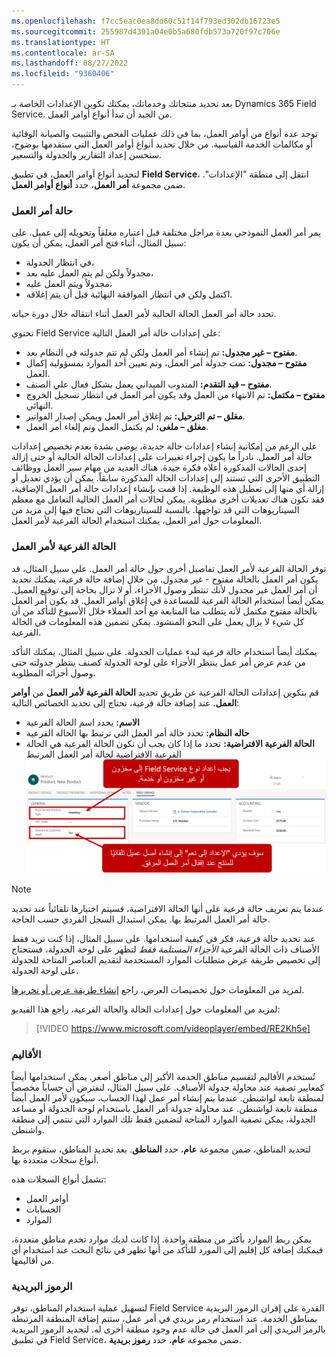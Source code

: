 ```yaml
---
ms.openlocfilehash: f7cc5eac0ea8dd60c51f14f793ed302db16723e5
ms.sourcegitcommit: 255987d4391a04e0b5a680fdb573a720f97c706e
ms.translationtype: HT
ms.contentlocale: ar-SA
ms.lasthandoff: 08/27/2022
ms.locfileid: "9360406"
---
```

بعد تحديد منتجاتك وخدماتك، يمكنك تكوين الإعدادات الخاصة بـ Dynamics 365 Field Service. من الجيد أن تبدأ أنواع أوامر العمل. 

توجد عدة أنواع من أوامر العمل، بما في ذلك عمليات الفحص والتثبيت والصيانة الوقائية أو مكالمات الخدمة القياسية. من خلال تحديد أنواع أوامر العمل التي ستقدمها بوضوح، ستحسن إعداد التقارير والجدولة والتسعير.

لتحديد أنواع أوامر العمل، في تطبيق **Field Service**، انتقل إلى منطقة "الإعدادات". ضمن مجموعة **أمر العمل**، حدد **أنواع أوامر العمل**.

### <a name="work-order-status"></a>حالة أمر العمل

يمر أمر العمل النموذجي بعدة مراحل مختلفة قبل اعتباره مغلقاً وتحويله إلى عميل. على سبيل المثال، أثناء فتح أمر العمل، يمكن أن يكون: 
-   في انتظار الجدولة، 
-   مجدولاً ولكن لم يتم العمل عليه بعد، 
-   مجدولاً ويتم العمل عليه، 
-   اكتمل ولكن في انتظار الموافقة النهائية قبل أن يتم إغلاقه. 
    
  تحدد حالة أمر العمل الحالة الحالية لأمر العمل أثناء انتقاله خلال دورة حياته.

تحتوي Field Service على إعدادات حالة أمر العمل التالية:

- **مفتوح – غير مجدول:** تم إنشاء أمر العمل ولكن لم تتم جدولته في النظام بعد.
- **مفتوح – مجدول:** تمت جدولة أمر العمل، وتم تعيين أحد الموارد بمسؤولية إكمال العمل.
- **مفتوح – قيد التقدم:** المندوب الميداني يعمل بشكل فعال علي الصنف.
- **مفتوح – مكتمل:** تم الانتهاء من العمل وقد يكون أمر العمل في انتظار تسجيل الخروج النهائي.
- **مغلق – تم الترحيل:** تم إغلاق أمر العمل ويمكن إصدار الفواتير.
- **مغلق – ملغى:** لم يكتمل العمل وتم إلغاء أمر العمل.


على الرغم من إمكانية إنشاء إعدادات حالة جديدة، يوصى بشدة بعدم تخصيص إعدادات حالة أمر العمل.  نادراً ما يكون إجراء تغييرات على إعدادات الحالة الحالية أو حتى إزالة إحدى الحالات المذكورة أعلاه فكرة جيدة.  هناك العديد من مهام سير العمل ووظائف التطبيق الأخرى التي تستند إلى إعدادات الحالة المذكورة سابقاً. يمكن أن يؤدي تعديل أو إزالة أي منها إلى تعطيل هذه الوظيفة. إذا قمت بإنشاء إعدادات حالة أمر العمل الإضافية، فقد تكون هناك تعديلات أخرى مطلوبة.  يمكن لحالات أمر العمل الحالية التعامل مع معظم السيناريوهات التي قد تواجهها.  بالنسبة للسيناريوهات التي تحتاج فيها إلى مزيد من المعلومات حول أمر العمل، يمكنك استخدام الحالة الفرعية لأمر العمل. 
### <a name="work-order-substatus"></a>الحالة الفرعية لأمر العمل

توفر الحالة الفرعية لأمر العمل تفاصيل أخرى حول حالة أمر العمل. على سبيل المثال، قد يكون أمر العمل بالحالة مفتوح - غير مجدول. من خلال إضافة حالة فرعية، يمكنك تحديد أن أمر العمل غير مجدول لأنك تنتظر وصول الأجزاء، أو لا تزال بحاجة إلى توقيع العميل. يمكن أيضاً استخدام الحالة الفرعية للمساعدة في إغلاق أوامر العمل. قد يكون أمر العمل بالحالة مفتوح مكتمل لأنه يتطلب منا المتابعة مع أحد العملاء خلال الأسبوع للتأكد من أن كل شيء لا يزال يعمل على النحو المنشود. يمكن تضمين هذه المعلومات في الحالة الفرعية.

يمكنك أيضاً استخدام حالة فرعية لبدء عمليات الجدولة. على سبيل المثال، يمكنك التأكد من عدم عرض أمر عمل ينتظر الأجزاء على لوحة الجدولة كصنف ينتظر جدولته حتى وصول أجزائه المطلوبة.

قم بتكوين إعدادات الحالة الفرعية عن طريق تحديد **الحالة الفرعية لأمر العمل** من **أوامر العمل**. عند إضافة حالة فرعية، تحتاج إلى تحديد الخصائص التالية:

- **الاسم:** يحدد اسم الحالة الفرعية
- **حاله النظام:** تحدد حالة أمر العمل التي ترتبط بها الحالة الفرعية
- **الحالة الفرعية الافتراضية:** تحدد ما إذا كان يجب أن تكون الحالة الفرعية هي الحالة الفرعية الافتراضية لحالة أمر العمل المرتبط ![لقطة شاشة للحالة الفرعية لأمر العمل.](../media/FS-Unit2-1.png) 
> [!NOTE]
> عندما يتم تعريف حالة فرعية على أنها الحالة الافتراضية، فسيتم اختيارها تلقائياً عند تحديد حالة أمر العمل المرتبط بها. يمكن استبدال السجل الفردي حسب الحاجة.

عند تحديد حالة فرعية، فكر في كيفية استخدامها. على سبيل المثال، إذا كنت تريد فقط الأصناف ذات الحالة الفرعية *الأجزاء المستلمة فقط* لتظهر على لوحة الجدولة، فستحتاج إلى تخصيص طريقة عرض متطلبات الموارد المستخدمة لتقديم العناصر المتاحة للجدولة على لوحة الجدولة.


لمزيد من المعلومات حول تخصيصات العرض، راجع [إنشاء طريقة عرض أو تحريرها](/dynamics365/customer-engagement/customize/create-and-edit-views).

لمزيد من المعلومات حول إعدادات الحالة والحالة الفرعية، راجع هذا الفيديو:

>[!VIDEO https://www.microsoft.com/videoplayer/embed/RE2Kh5e]

### <a name="territories"></a>الأقاليم

تُستخدم الأقاليم لتقسيم مناطق الخدمة الأكبر إلى مناطق أصغر. يمكن استخدامها أيضاً كمعايير تصفية عند محاولة جدولة الأصناف. على سبيل المثال، لنفترض أن حساباً مخصصاً لمنطقة تابعة لواشنطن. عندما يتم إنشاء أمر عمل لهذا الحساب، سيكون لأمر العمل أيضاً منطقة تابعة لواشنطن. عند محاولة جدولة أمر العمل باستخدام لوحة الجدولة أو مساعد الجدولة، يمكن تصفية الموارد المتاحة لتضمين فقط تلك الموارد التي تنتمي إلى منطقة واشنطن. 

لتحديد المناطق، ضمن مجموعة **عام**، حدد **المناطق**. بعد تحديد المناطق، ستقوم بربط أنواع سجلات متعددة بها.

تشمل أنواع السجلات هذه:

- أوامر العمل
- الحسابات
- الموارد

يمكن ربط الموارد بأكثر من منطقة واحدة. إذا كانت لديك موارد تخدم مناطق متعددة، فيمكنك إضافة كل إقليم إلى المورد للتأكد من أنها تظهر في نتائج البحث عند استخدام أي من أقاليمها.

### <a name="postal-codes"></a>الرموز البريدية

لتسهيل عملية استخدام المناطق، توفر Field Service القدرة على إقران الرموز البريدية بمناطق الخدمة. عند استخدام رمز بريدي في أمر عمل، ستتم إضافة المنطقة المرتبطة بالرمز البريدي إلى أمر العمل في حالة عدم وجود منطقة أخرى له. لتحديد الرموز البريدية في تطبيق Field Service، ضمن مجموعة **عام**، حدد **رموز بريدية**.
